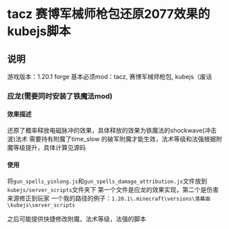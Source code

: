 # tacz 赛博军械师枪包还原2077效果的kubejs脚本

## 说明

游戏版本：1.20.1 forge
基本必须mod：tacz, 赛博军械师枪包, kubejs（废话

### 应龙(需要同时安装了铁魔法mod)

#### 效果描述

还原了概率释放电磁脉冲的效果，具体释放的效果为铁魔法的shockwave(冲击波)法术
需要持有附魔了time_slow 的破军附魔才能生效，法术等级和法强根据附魔等级提升，具体计算见源码

#### 使用

将`gun_spells_yinlong.js`和`gun_spells_damage_attribution.js`文件放到`kubejs/server_scripts`文件夹下
第一个文件是应龙的效果实现，第二个是伤害来源修正到玩家
一个我的路径的例子：`1.20.1\.minecraft\versions\落幕曲\kubejs\server_scripts`

之后可能提供快捷修改附魔，法术等级，法强的脚本